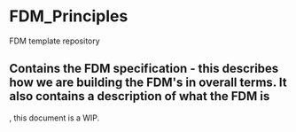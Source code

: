 # FDM_Principles
FDM template repository

## Contains the FDM specification - this describes how we are building the FDM's in overall terms. It also contains a description of what the FDM is
, this document is a WIP.
